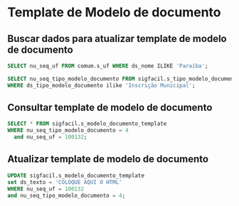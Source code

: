 # Template de Modelo de documento

## Buscar dados para atualizar template de modelo de documento
```sql
SELECT nu_seq_uf FROM comum.s_uf WHERE ds_nome ILIKE 'Paraíba';

SELECT nu_seq_tipo_modelo_documento FROM sigfacil.s_tipo_modelo_documento 
WHERE ds_tipo_modelo_documento ilike 'Inscrição Municipal';
```

## Consultar template de modelo de documento
```sql
SELECT * FROM sigfacil.s_modelo_documento_template
WHERE nu_seq_tipo_modelo_documento = 4
  and nu_seq_uf = 100132;
```

## Atualizar template de modelo de documento
```sql
UPDATE sigfacil.s_modelo_documento_template 
set ds_texto = 'COLOQUE AQUI O HTML'
WHERE nu_seq_uf = 100132 
and nu_seq_tipo_modelo_documento = 4;
```